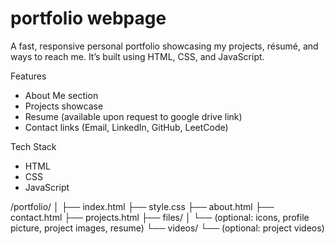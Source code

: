 # portfolio webpage
A fast, responsive personal portfolio showcasing my projects, résumé, and ways to reach me.
It’s built using HTML, CSS, and JavaScript.

Features
- About Me section
- Projects showcase
- Resume (available upon request to google drive link)
- Contact links (Email, LinkedIn, GitHub, LeetCode)

Tech Stack
- HTML
- CSS
- JavaScript

/portfolio/
│
├── index.html
├── style.css
├── about.html
├── contact.html
├── projects.html
├── files/
│ └── (optional: icons, profile picture, project images, resume)
└── videos/
└── (optional: project videos)

